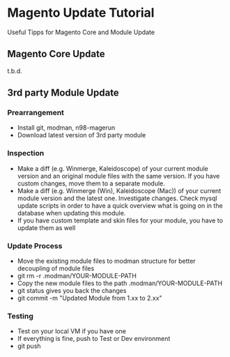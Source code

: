 # Magento Update Tutorial
Useful Tipps for Magento Core and Module Update

## Magento Core Update
t.b.d.

## 3rd party Module Update
### Prearrangement
* Install git, modman, n98-magerun
* Download latest version of 3rd party module

### Inspection
* Make a diff (e.g. Winmerge, Kaleidoscope) of your current module version and an original module files with the same version. If you have custom changes, move them to a separate module.
* Make a diff (e.g. Winmerge (Win), Kaleidoscope (Mac)) of your current module version and the latest one. Investigate changes. Check mysql update scripts in order to have a quick overview what is going on in the database when updating this module.
* If you have custom template and skin files for your module, you have to update them as well

### Update Process
* Move the existing module files to modman structure for better decoupling of module files
* git rm -r .modman/YOUR-MODULE-PATH
* Copy the new module files to the path .modman/YOUR-MODULE-PATH
* git status gives you back the changes
* git commit -m "Updated Module from 1.xx to 2.xx"

### Testing
* Test on your local VM if you have one
* If everything is fine, push to Test or Dev environment
* git push

